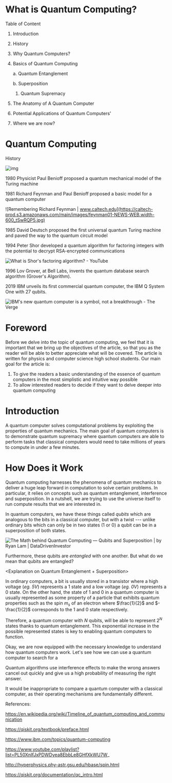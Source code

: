 # What is Quantum Computing?

Table of Content

1. Introduction

2. History

3. Why Quantum Computers?

4. Basics of Quantum Computing

   a. Quantum Entanglement

   b. Superposition

   1. Quantum Supremacy

5. The Anatomy of A Quantum Computer

6. Potential Applications of Quantum Computers'

7. Where we are now?



# Quantum Computing

History

![img](https://cdn.discordapp.com/attachments/886807281369497622/893833908548935700/quantum.jpg)

1980 Physicist Paul Benioff proposed a quantum mechanical model of the Turing machine

1981  Richard Feynman and Paul Benioff proposed a basic model for a quantum computer

![Remembering Richard Feynman | www.caltech.edu](https://caltech-prod.s3.amazonaws.com/main/images/feynman01-NEWS-WEB.width-600_tSwRQP5.jpg)

1985 David Deutsch proposed the first universal quantum Turing machine and paved the way to the quantum circuit model

1994 Peter Shor developed a quantum algorithm for factoring integers with the potential to decrypt RSA-encrypted communications

![What is Shor&#39;s factoring algorithm? - YouTube](https://i.ytimg.com/vi/hOlOY7NyMfs/maxresdefault.jpg)

1996 Lov Grover, at Bell Labs, invents the quantum database search algorithm (Grover's Algorithm).

2019 IBM unveils its first commercial quantum computer, the IBM Q System One with 27 qubits.

![IBM&#39;s new quantum computer is a symbol, not a breakthrough - The Verge](https://cdn.vox-cdn.com/thumbor/xANXGDNHPq0lYOh0hmEPFndU3ZY=/0x0:4000x4000/1400x933/filters:focal(1686x1939:2326x2579):no_upscale()/cdn.vox-cdn.com/uploads/chorus_image/image/62805283/46602874791_c009b3def8_o.0.jpg)



# Foreword

Before we delve into the topic of quantum computing, we feel that it is important that we bring up the objectives of the article, so that you as the reader will be able to better appreciate what will be covered. The article is written for physics and computer science high school students. Our main goal for the article is:

1. To give the readers a basic understanding of the essence of quantum computers in the most simplistic and intuitive way possible
2. To allow interested readers to decide if they want to delve deeper into quantum computing

# Introduction

A quantum computer solves computational problems by exploiting the properties of quantum mechanics. The main goal of quantum computers is to demonstrate quantum supremacy where quantum computers are able to perform tasks that classical computers would need to take millions of years to compute in under a few minutes.

# How Does it Work

Quantum computing harnesses the phenomena of quantum mechanics to deliver a huge leap forward in computation to solve certain problems. In particular, it relies on concepts such as quantum entanglement, interference and superposition. In a nutshell, we are trying to use the universe itself to run compute results that we are interested in.

In quantum computers, we have these things called *qubits* which are analogous to the bits in a classical computer, but with a twist --- unlike ordinary bits which can only be in two states (1 or 0) a qubit can be in a superposition of both states. 



![The Math behind Quantum Computing — Qubits and Superposition | by Ryan Lam  | DataDrivenInvestor](https://miro.medium.com/max/1400/0*xllJMzdAuDlba2xL)

Furthermore, these qubits are *entangled* with one another. But what do we mean that qubits are entangled? 

<Explanation on Quantum Entanglement + Superposition>

In ordinary computers, a bit is usually stored in a transistor where a high voltage (*eg. 5V*) represents a $1$ state and a low voltage (*eg. 0V*) represents a $0$ state. On the other hand, the state of $1$ and $0$ in a quantum computer is usually represented as some property of a particle that exhibits quantum properties such as the spin $m_s$ of an electron where $\frac{1}{2}$ and $-\frac{1}{2}$ corresponds to the $1$ and $0$ state respectively. 

 Therefore, a quantum computer with $N$ qubits, will be able to represent $2^N$ states thanks to quantum entanglement. This exponential increase in the possible represented states is key to enabling quantum computers to function.



Okay, we are now equipped with the necessary knowledge to understand how quantum computers work. Let's see how we can use a quantum computer to search for a 

Quantum algorithms use interference effects to make the wrong answers cancel out quickly and give us a high probability of measuring the right answer.

It would be inappropriate to compare a quantum computer with a classical computer, as their operating mechanisms are fundamentally different. 





References:

https://en.wikipedia.org/wiki/Timeline_of_quantum_computing_and_communication

https://qiskit.org/textbook/preface.html

https://www.ibm.com/topics/quantum-computing

https://www.youtube.com/playlist?list=PL50XnIfJxPDWDyea8EbbLe8GHfXkWU7W_

http://hyperphysics.phy-astr.gsu.edu/hbase/spin.html	

https://qiskit.org/documentation/qc_intro.html

